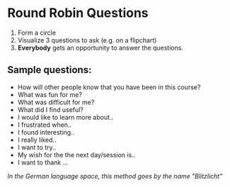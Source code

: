 
# Round Robin Questions

1. Form a circle
2. Visualize 3 questions to ask (e.g. on a flipchart)
3. **Everybody** gets an opportunity to answer the questions.

## Sample questions:

* How will other people know that you have been in this course?
* What was fun for me?
* What was difficult for me?
* What did I find useful?
* I would like to learn more about..
* I frustrated when..
* I found interesting..
* I really liked..
* I want to try..
* My wish for the the next day/session is..
* I want to thank ...

*In the German language space, this method goes by the name "Blitzlicht"*
